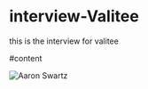 # interview-Valitee
this is the interview for valitee


#content

![Aaron Swartz]([http://baidu.com/pic/doge.png](https://raw.githubusercontent.com/Jiangwei-shi/interview-Valitee/main/public/images/mainpage.png))
